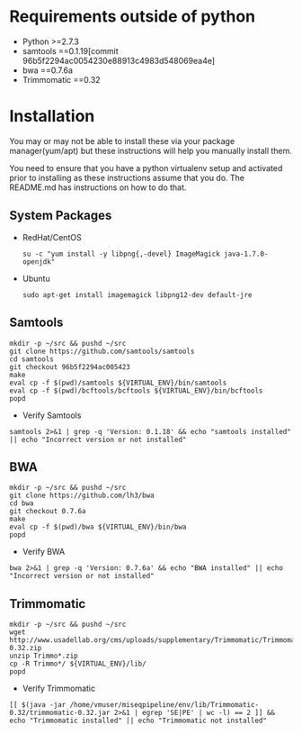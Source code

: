 # Requirements outside of python

- Python >=2.7.3
- samtools ==0.1.19[commit 96b5f2294ac0054230e88913c4983d548069ea4e]
- bwa ==0.7.6a
- Trimmomatic ==0.32

# Installation

  You may or may not be able to install these via your package manager(yum/apt) but these instructions
  will help you manually install them.

  You need to ensure that you have a python virtualenv setup and activated prior to installing as these
  instructions assume that you do. The README.md has instructions on how to do that.

## System Packages

  - RedHat/CentOS

    ```
    su -c "yum install -y libpng{,-devel} ImageMagick java-1.7.0-openjdk"
    ```

  - Ubuntu

    ```
    sudo apt-get install imagemagick libpng12-dev default-jre
    ```

## Samtools

  ```
  mkdir -p ~/src && pushd ~/src
  git clone https://github.com/samtools/samtools
  cd samtools
  git checkout 96b5f2294ac005423
  make
  eval cp -f $(pwd)/samtools ${VIRTUAL_ENV}/bin/samtools
  eval cp -f $(pwd)/bcftools/bcftools ${VIRTUAL_ENV}/bin/bcftools
  popd
  ```
  - Verify Samtools

  ```
  samtools 2>&1 | grep -q 'Version: 0.1.18' && echo "samtools installed" || echo "Incorrect version or not installed"
  ```

## BWA

  ```
  mkdir -p ~/src && pushd ~/src
  git clone https://github.com/lh3/bwa
  cd bwa
  git checkout 0.7.6a
  make
  eval cp -f $(pwd)/bwa ${VIRTUAL_ENV}/bin/bwa
  popd
  ```

  - Verify BWA

  ```
  bwa 2>&1 | grep -q 'Version: 0.7.6a' && echo "BWA installed" || echo "Incorrect version or not installed"
  ```

## Trimmomatic

  ```
  mkdir -p ~/src && pushd ~/src
  wget http://www.usadellab.org/cms/uploads/supplementary/Trimmomatic/Trimmomatic-0.32.zip
  unzip Trimmo*.zip
  cp -R Trimmo*/ ${VIRTUAL_ENV}/lib/
  popd
  ```

  - Verify Trimmomatic

  ```
  [[ $(java -jar /home/vmuser/miseqpipeline/env/lib/Trimmomatic-0.32/trimmomatic-0.32.jar 2>&1 | egrep 'SE|PE' | wc -l) == 2 ]] && echo "Trimmomatic installed" || echo "Trimmomatic not installed"
  ```
